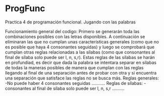 # ProgFunc
Practica 4 de programación funcional. Jugando con las palabras

Funcionamiento general del codigo:
Primero se generarán toda las combinaciones posibles con las letras disponibles. A continuación se eliminaran las que no cumplan unas características generales (como que no es posible que haya 4 consonantes seguidas) 
y luego se comprobará que cumplan otras reglas relacionadas a las sílabas (como que consonantes al final de sílaba solo puede ser l, n, s,r). Estas reglas de las silabas se harán en profundiad, es decir que dada la palabra se intentara separar en sílabas 
de todas la maneras posibles de manera que cumplan con las reglas llegando al final de una separación antes de probar con otra y si encuentra una separación que satisface las reglas no se busca más.
Reglas generales:
-No puede haber 4 consonantes seguidas
...........
Reglas de sílabas:
-consonantes al final de sílaba solo puede ser l, n, s,r
..........
